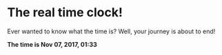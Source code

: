 # The real time clock!

Ever wanted to know what the time is? Well, your journey is about to end!

**The time is Nov 07, 2017, 01:33**